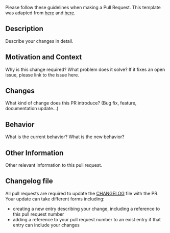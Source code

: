 Please follow these guidelines when making a Pull Request.
This template was adapted from [here](https://github.com/stevemao/github-issue-templates/blob/master/questions-answers/PULL_REQUEST_TEMPLATE.md) and [here](https://github.com/stevemao/github-issue-templates/blob/master/conversational/PULL_REQUEST_TEMPLATE.md).

## Description
Describe your changes in detail.

## Motivation and Context
Why is this change required? What problem does it solve?
If it fixes an open issue, please link to the issue here.

## Changes
What kind of change does this PR introduce? (Bug fix, feature, documentation update...)

## Behavior
What is the current behavior? What is the new behavior?

## Other Information
Other relevant information to this pull request.

## Changelog file
All pull requests are required to update the [CHANGELOG](doc/CHANGELOG.rst) file with the PR.  Your update can take different forms including:

* creating a new entry describing your change, including a reference to this pull request number
* adding a reference to your pull request number to an exist entry if that entry can include your changes